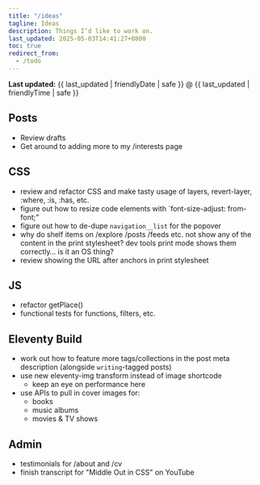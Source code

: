 ```yaml
---
title: "/ideas"
tagline: Ideas
description: Things I’d like to work on.
last_updated: 2025-05-03T14:41:27+0800
toc: true
redirect_from:
  - /todo
---
```


<p><strong>Last updated:</strong> <time datetime="{{ last_updated | rfc3339Date }}">{{ last_updated | friendlyDate | safe }} @ {{ last_updated | friendlyTime | safe }}</time></p>

## Posts

- Review drafts
- Get around to adding more to my /interests page

## CSS

- review and refactor CSS and make tasty usage of layers, revert-layer, :where, :is, :has, etc.
- figure out how to resize code elements with `font-size-adjust: from-font;"
- figure out how to de-dupe `navigation__list` for the popover
- why do shelf items on /explore /posts /feeds etc. not show any of the content in the print stylesheet? dev tools print mode shows them correctly… is it an OS thing?
- review showing the URL after anchors in print stylesheet

## JS

- refactor getPlace()
- functional tests for functions, filters, etc.

## Eleventy Build

- work out how to feature more tags/collections in the post meta description (alongside `writing`-tagged posts)
- use new eleventy-img transform instead of image shortcode
    - keep an eye on performance here
- use APIs to pull in cover images for:
    - books
    - music albums
    - movies & TV shows

## Admin

- testimonials for /about and /cv
- finish transcript for "Middle Out in CSS" on YouTube
